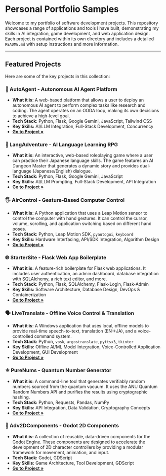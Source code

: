 # Personal Portfolio Samples

Welcome to my portfolio of software development projects. This repository showcases a range of applications and tools I have built, demonstrating my skills in AI integration, game development, and web application design. Each project is contained within its own directory and includes a detailed `README.md` with setup instructions and more information.

---

## Featured Projects

Here are some of the key projects in this collection:

### 🤖 AutoAgent - Autonomous AI Agent Platform
*   **What it is:** A web-based platform that allows a user to deploy an autonomous AI agent to perform complex tasks like research and coding. The agent operates on an OODA loop, making its own decisions to achieve a high-level goal.
*   **Tech Stack:** Python, Flask, Google Gemini, JavaScript, Tailwind CSS
*   **Key Skills:** AI/LLM Integration, Full-Stack Development, Concurrency
*   **[Go to Project &raquo;](./AutoAgent/)**

### 🎌 LangAdventure - AI Language Learning RPG
*   **What it is:** An interactive, web-based roleplaying game where a user can practice their Japanese language skills. The game features an AI Dungeon Master that generates a dynamic story and provides dual-language (Japanese/English) dialogue.
*   **Tech Stack:** Python, Flask, Google Gemini, JavaScript
*   **Key Skills:** AI/LLM Prompting, Full-Stack Development, API Integration
*   **[Go to Project &raquo;](./LangAdventure/)**

### 🖐️ AirControl - Gesture-Based Computer Control
*   **What it is:** A Python application that uses a Leap Motion sensor to control the computer with hand gestures. It can control the cursor, volume, scrolling, and application switching based on different hand poses.
*   **Tech Stack:** Python, Leap Motion SDK, `pyautogui`, `keyboard`
*   **Key Skills:** Hardware Interfacing, API/SDK Integration, Algorithm Design
*   **[Go to Project &raquo;](./AirControl/)**

### 🌐 StarterSite - Flask Web App Boilerplate
*   **What it is:** A feature-rich boilerplate for Flask web applications. It includes user authentication, an admin dashboard, database integration with SQLAlchemy, a rich text editor, and more.
*   **Tech Stack:** Python, Flask, SQLAlchemy, Flask-Login, Flask-Admin
*   **Key Skills:** Software Architecture, Database Design, DevOps & Containerization
*   **[Go to Project &raquo;](./StarterSite/)**

### 🗣️ LiveTranslate - Offline Voice Control & Translation
*   **What it is:** A Windows application that uses local, offline models to provide real-time speech-to-text, translation (EN->JA), and a voice-controlled command system.
*   **Tech Stack:** Python, `vosk`, `argostranslate`, `pyttsx3`, `tkinter`
*   **Key Skills:** Offline AI/ML Model Integration, Voice-Controlled Application Development, GUI Development
*   **[Go to Project &raquo;](./LiveTranslate/)**

### ⚛️ PureNums - Quantum Number Generator
*   **What it is:** A command-line tool that generates verifiably random numbers sourced from the quantum vacuum. It uses the ANU Quantum Random Numbers API and purifies the results using cryptographic hashing.
*   **Tech Stack:** Python, Requests, Pandas, NumPy
*   **Key Skills:** API Integration, Data Validation, Cryptography Concepts
*   **[Go to Project &raquo;](./PureNums/)**

### 🎲 Adv2DComponents - Godot 2D Components
*   **What it is:** A collection of reusable, data-driven components for the Godot Engine. These components are designed to accelerate the development of 2D character controllers by providing a modular framework for movement, animation, and input.
*   **Tech Stack:** Godot, GDScript
*   **Key Skills:** Game Architecture, Tool Development, GDScript
*   **[Go to Project &raquo;](./Adv2DComponents/)**
